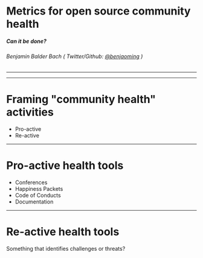 Metrics for open source community health
========================================

##### Can it be done?

###### Benjamin Balder Bach ( Twitter/Github: [@benjaoming](https://github.com/benjaoming) )

---



---

# Framing "community health" activities

* Pro-active
* Re-active

---

# Pro-active health tools

* Conferences
* Happiness Packets
* Code of Conducts
* Documentation

---

# Re-active health tools

Something that identifies challenges or threats?